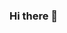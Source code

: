 ### Hi there 👋

<!--
**TheJackForge/TheJackForge** is a ✨ _special_ ✨ repository because its `README.md` (this file) appears on your GitHub profile.

<p>Hello, my name is Jack and I an a developer from Canada. Right now, my main focus is becoming better at JavaScript in order to find a junior developer position.</p>

Here are some ideas to get you started:

- 🔭 I’m currently working on ...
- 🌱 I’m currently learning ...
- 👯 I’m looking to collaborate on ...
- 🤔 I’m looking for help with ...
- 💬 Ask me about ...
- 📫 How to reach me: ...
- 😄 Pronouns: ...
- ⚡ Fun fact: ...
-->

